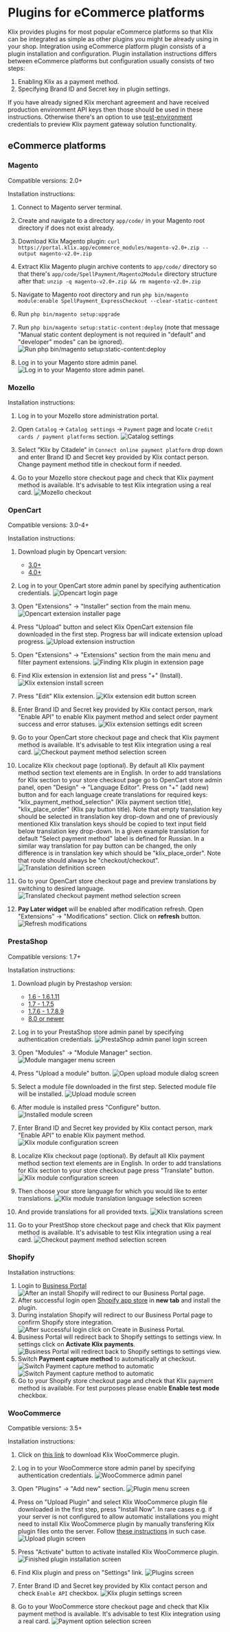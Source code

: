 # Plugins for eCommerce platforms

Klix provides plugins for most popular eCommerce platforms so that Klix can be integrated as simple as other plugins you might be already using in your shop. Integration using eCommerce platform plugin consists of a plugin installation and configuration. Plugin installation instructions differs between eCommerce platforms but configuration usually consists of two steps:

1. Enabling Klix as a payment method.
2. Specifying Brand ID and Secret key in plugin settings.

If you have already signed Klix merchant agreement and have received production environment API keys then those should be used in these instructions. Otherwise there's an option to use [test-environment](/../test-environment) credentials to preview Klix payment gateway solution functionality.

## eCommerce platforms

### Magento

Compatible versions: 2.0+

Installation instructions:

1. Connect to Magento server terminal.
2. Create and navigate to a directory `app/code/` in your Magento root directory if does not exist already.
3. Download Klix Magento plugin: `curl https://portal.klix.app/ecommerce_modules/magento-v2.0+.zip --output magento-v2.0+.zip`
4. Extract Klix Magento plugin archive contents to `app/code/` directory so that there's `app/code/SpellPayment/Magento2Module` directory structure after that: `unzip -q magento-v2.0+.zip && rm magento-v2.0+.zip`
5. Navigate to Magento root directory and run `php bin/magento module:enable SpellPayment_ExpressCheckout --clear-static-content`
6. Run `php bin/magento setup:upgrade`
7. Run `php bin/magento setup:static-content:deploy` (note that message "Manual static content deployment is not required in "default" and "developer" modes" can be ignored).
![Run php bin/magento setup:static-content:deploy](../images/ecommerce-platforms/magento/1_run_commands.png#instruction-image)

8. Log in to your Magento store admin panel.
![Log in to your Magento store admin panel.](../images/ecommerce-platforms/magento/2_login.png#instruction-image)

### Mozello

Installation instructions:

1. Log in to your Mozello store administration portal.
2. Open `Catalog` -> `Catalog settings` -> `Payment` page and locate `Credit cards / payment platforms` section.
![Catalog settings](../images/ecommerce-platforms/mozello/1_provide_klix_settings.png#instruction-image)

3. Select "Klix by Citadele" in `Connect online payment platform` drop down and enter Brand ID and Secret key provided by Klix contact person. Change payment method title in checkout form if needed.
4. Go to your Mozello store checkout page and check that Klix payment method is available. It's advisable to test Klix integration using a real card.
![Mozello checkout](../images/ecommerce-platforms/mozello/2_preview_klix_payment_method.png#instruction-image)


### OpenCart

Compatible versions: 3.0-4+

Installation instructions:

1. Download plugin by Opencart version:
    * [3.0+](https://klixecom.blob.core.windows.net/modules/opencart-v3.0+.ocmod.zip)
    * [4.0+](https://klixecom.blob.core.windows.net/modules/klix.ocmod.zip) 
2. Log in to your OpenCart store admin panel by specifying authentication credentials.
![Opencart login page](../images/ecommerce-platforms/opencart/1_login.png#instruction-image)


3. Open "Extensions" -> "Installer" section from the main menu.
![Opencart extension installer page](../images/ecommerce-platforms/opencart/2_open_extension_upload_section.png#instruction-image)

4. Press "Upload" button and select Klix OpenCart extension file downloaded in the first step. Progress bar will indicate extension upload progress.
![Upload extension instruction](../images/ecommerce-platforms/opencart/3_upload_extension.png#instruction-image)

5. Open "Extensions" -> "Extensions" section from the main menu and filter payment extensions.
![Finding Klix plugin in extension page](../images/ecommerce-platforms/opencart/4_filter_extensions.png#instruction-image)

6. Find Klix extension in extension list and press "+" (Install).
![Klix extension install screen](../images/ecommerce-platforms/opencart/5_install_extension.png#instruction-image)

7. Press "Edit" Klix extension.
![Klix extension edit button screen](../images/ecommerce-platforms/opencart/6_edit_extension.png#instruction-image)

8. Enter Brand ID and Secret key provided by Klix contact person, mark "Enable API" to enable Klix payment method and select order payment success and error statuses.
![Klix extension settings edit screen](../images/ecommerce-platforms/opencart/7_edit_extension_settings.png#instruction-image)

9. Go to your OpenCart store checkout page and check that Klix payment method is available. It's advisable to test Klix integration using a real card.
![Checkout payment method selection screen](../images/ecommerce-platforms/opencart/8_preview_klix_payment_method.png#instruction-image)

10. Localize Klix checkout page (optional). By default all Klix payment method section text elements are in English. In order to add translations for Klix section to your store checkout page go to OpenCart store admin panel, open "Design" -> "Language Editor". Press on "+" (add new) button and for each language create translations for required keys: "klix_payment_method_selection" (Klix payment section title), "klix_place_order" (Klix pay button title). Note that empty translation key should be selected in translation key drop-down and one of previously mentioned Klix translation keys should be copied to text input field below translation key drop-down. In a given example translation for default "Select payment method" label is defined for Russian. In a similar way translation for pay button can be changed, the only difference is in translation key which should be "klix_place_order". Note that route should always be "checkout/checkout".
![Translation definition screen](../images/ecommerce-platforms/opencart/9_localize_klix_payment_section.png#instruction-image)

11. Go to your OpenCart store checkout page and preview translations by switching to desired language.
![Translated checkout payment method selection screen](../images/ecommerce-platforms/opencart/10_preview_translated_payment_section.png#instruction-image)

12. <b>Pay Later widget</b> will be enabled after modification refresh. Open "Extensions" -> "Modifications" section. Click on <b> refresh</b> button.
![Refresh modifications](../images/ecommerce-platforms/opencart/11_modifications_refresh.png#instruction-image)


### PrestaShop

Compatible versions: 1.7+

Installation instructions:

1. Download plugin by Prestashop version:
    * [1.6 - 1.6.1.11](https://klixecom.blob.core.windows.net/modules/klix-prestashop1.6.zip)
    * [1.7 - 1.7.5](https://portal.klix.app/ecommerce_modules/prestashop-v1.7+.zip) 
    * [1.7.6 - 1.7.8.9](https://klixecom.blob.core.windows.net/modules/klix-prestashop.zip) 
    * [8.0 or newer](https://klixecom.blob.core.windows.net/modules/klix-prestashop8.zip) 

2. Log in to your PrestaShop store admin panel by specifying authentication credentials.
![PrestaShop admin panel login screen](../images/ecommerce-platforms/prestashop/1_login.png#instruction-image)

3. Open "Modules" -> "Module Manager" section.
![Module mangager menu screen](../images/ecommerce-platforms/prestashop/2_open_module_manager.png#instruction-image)

4. Press "Upload a module" button.
![Open upload module dialog screen](../images/ecommerce-platforms/prestashop/3_upload_module_button.png#instruction-image)

5. Select a module file downloaded in the first step. Selected module file will be installed.
![Upload module screen](../images/ecommerce-platforms/prestashop/4_select_module_file.png#instruction-image)

6. After module is installed press "Configure" button.
![Installed module screen](../images/ecommerce-platforms/prestashop/5_press_configure_module.png#instruction-image)

7. Enter Brand ID and Secret key provided by Klix contact person, mark "Enable API" to enable Klix payment method.
![Klix module configuration screen](../images/ecommerce-platforms/prestashop/6_configure_module.png#instruction-image)

8. Localize Klix checkout page (optional). By default all Klix payment method section text elements are in English. In order to add translations for Klix section to your store checkout page press "Translate" button.
![Klix module configuration screen](../images/ecommerce-platforms/prestashop/7_translate_module.png#instruction-image)

9. Then choose your store language for which you would like to enter translations.
![Klix module translation language selection screen](../images/ecommerce-platforms/prestashop/8_choose_language.png#instruction-image)

10.  And provide translations for all provided texts.
![Klix translations screen](../images/ecommerce-platforms/prestashop/9_provide_translations.png#instruction-image)

11. Go to your PrestShop store checkout page and check that Klix payment method is available. It's advisable to test Klix integration using a real card.
![Checkout payment method selection screen](../images/ecommerce-platforms/prestashop/10_preview_klix_payment_method.png#instruction-image)


### Shopify

Installation instructions:

1. Login to [Business Portal](https://portal.klix.app/)
![After an install Shopify will redirect to our Business Portal page.](../images/ecommerce-platforms/shopify/business-portal.png#instruction-image)
2. After successful login open [Shopify app store](https://apps.shopify.com/klix-payments) in **new tab** and install the plugin.
3. During instalation Shopify will redirect to our Business Portal page to confirm Shopify store integration.
    ![After successful login click on Create in Business Portal.](../images/ecommerce-platforms/shopify/create-merchant-business-portal.png#instruction-image)
4. Business Portal will redirect back to Shopify settings to settings view. In settings click on **Activate Klix payments**.
    ![Business Portal will redirect back to Shopify settings to settings view.](../images/ecommerce-platforms/shopify/activate-klix-payments.png#instruction-image)
5. Switch **Payment capture method** to automatically at checkout.
![Switch Payment capture method to automatic](../images/ecommerce-platforms/shopify/payment-capture-method-1.png#instruction-image)
![Switch Payment capture method to automatic](../images/ecommerce-platforms/shopify/automatically-checkout.png#instruction-image)
6. Go to your Shopify store checkout page and check that Klix payment method is available. For test purposes please enable **Enable test mode** checkbox.

### WooCommerce

Compatible versions: 3.5+

Installation instructions:

1. Click on [this link](https://klixecom.blob.core.windows.net/modules/klix-woocommerce.zip) to download Klix WooCommerce plugin.
2. Log in to your WooCommerce store admin panel by specifying authentication credentials.
![WooCommerce admin panel](../images/ecommerce-platforms/woocommerce/1_login.png#instruction-image)

3. Open "Plugins" -> "Add new" section.
![Plugin menu screen](../images/ecommerce-platforms/woocommerce/2_select_plugin_menu.png#instruction-image)

4. Press on "Upload Plugin" and select Klix WooCommerce plugin file downloaded in the first step, press "Install Now". In rare cases e.g. if your server is not configured to allow automatic installations you might need to install Klix WooCommerce plugin by manually transfering Klix plugin files onto the server. Follow [these instructions](https://wordpress.org/support/article/managing-plugins/#manual-plugin-installation) in such case.
![Upload plugin screen](../images/ecommerce-platforms/woocommerce/3_upload_plugin.png#instruction-image)

5. Press "Activate" button to activate installed Klix WooCommerce plugin.
![Finished plugin installation screen](../images/ecommerce-platforms/woocommerce/4_activate_plugin.png#instruction-image)

6. Find Klix plugin and press on "Settings" link.
![Plugins screen](../images/ecommerce-platforms/woocommerce/5_find_klix_plugin.png#instruction-image)

7. Enter Brand ID and Secret key provided by Klix contact person and check `Enable API` checkbox.
![Klix plugin settings screen](../images/ecommerce-platforms/woocommerce/6_specify_klix_plugin_settings.png#instruction-image)

8. Go to your WooCommerce store checkout page and check that Klix payment method is available. It's advisable to test Klix integration using a real card.
![Payment option selection screen](../images/ecommerce-platforms/woocommerce/7_test_klix_payment_option.png#instruction-image)
